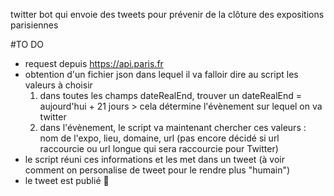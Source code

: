 twitter bot qui envoie des tweets pour prévenir de la clôture des expositions parisiennes

#TO DO
* request depuis https://api.paris.fr
* obtention d'un fichier json dans lequel il va falloir dire au script les valeurs à choisir
	1. dans toutes les champs dateRealEnd, trouver un dateRealEnd = aujourd'hui + 21 jours > cela détermine l'évènement sur lequel on va twitter
	2. dans l'évènement, le script va maintenant chercher ces valeurs : nom de l'expo, lieu, domaine, url (pas encore décidé si url raccourcie ou url longue qui sera raccourcie pour Twitter)
* le script réuni ces informations et les met dans un tweet (à voir comment on personalise de tweet pour le rendre plus "humain")
* le tweet est publié 🎉